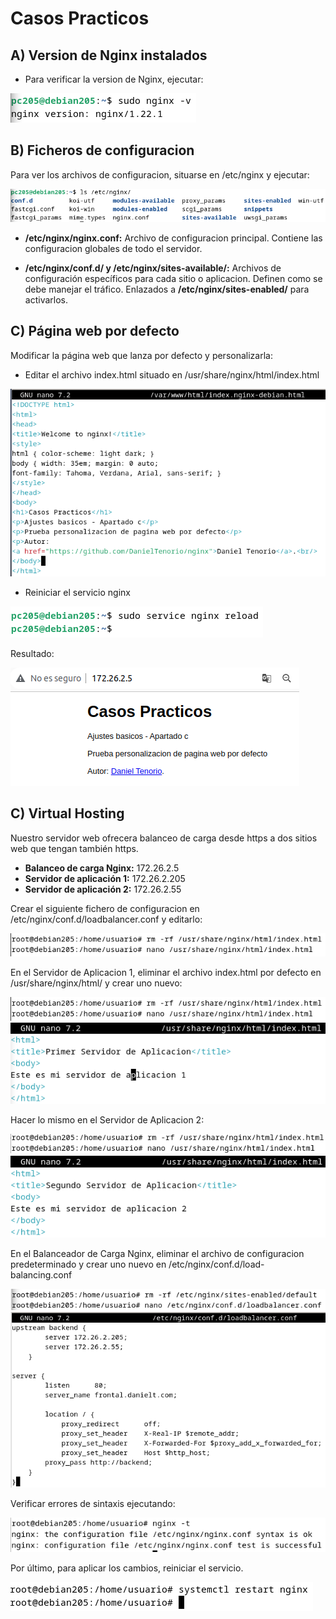 # Casos Practicos

## A) Version de Nginx instalados

- Para verificar la version de Nginx, ejecutar:

![image](/img/practica1.png)


## B) Ficheros de configuracion

Para ver los archivos de configuracion, situarse en /etc/nginx y ejecutar:

![image](/img/practica2.png)

- **/etc/nginx/nginx.conf:** Archivo de configuracion principal. Contiene las configuracion globales de todo el servidor.

- **/etc/nginx/conf.d/ y /etc/nginx/sites-available/:** Archivos de configuración específicos para cada sitio o aplicacion. Definen como se debe manejar el tráfico. Enlazados a **/etc/nginx/sites-enabled/** para activarlos.


## C) Página web por defecto

Modificar la página web que lanza por defecto y personalizarla:

- Editar el archivo index.html situado en /usr/share/nginx/html/index.html

![image](/img/practica3.png)

- Reiniciar el servicio nginx

![image](/img/practica4.png)

Resultado:

![image](/img/practica5.png)

## C) Virtual Hosting

Nuestro servidor web ofrecera balanceo de carga desde https a dos sitios web que tengan también https.

- **Balanceo de carga Nginx:** 172.26.2.5
- **Servidor de aplicación 1:** 172.26.2.205
- **Servidor de aplicación 2:** 172.26.2.55

Crear el siguiente fichero de configuracion en /etc/nginx/conf.d/loadbalancer.conf y editarlo:

![image](/img/practica6.png)

En el Servidor de Aplicacion 1, eliminar el archivo index.html por defecto en /usr/share/nginx/html/ y crear uno nuevo:

![image](/img/practica6.png)
![image](/img/practica7.png)

Hacer lo mismo en el Servidor de Aplicacion 2:

![image](/img/practica8.png)
![image](/img/practica9.png)

En el Balanceador de Carga Nginx, eliminar el archivo de configuracion predeterminado y crear uno nuevo en /etc/nginx/conf.d/load-balancing.conf

![image](/img/practica10.png)
![image](/img/practica11.png)

Verificar errores de sintaxis ejecutando:

![image](/img/practica12.png)

Por último, para aplicar los cambios, reiniciar el servicio.

![image](/img/practica13.png)